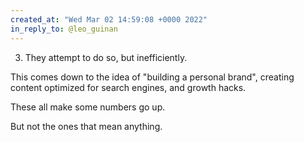 ```yaml
---
created_at: "Wed Mar 02 14:59:08 +0000 2022"
in_reply_to: @leo_guinan
---
```


3. They attempt to do so, but inefficiently.

This comes down to the idea of "building a personal brand", creating content optimized for search engines, and growth hacks.

These all make some numbers go up.

But not the ones that mean anything.